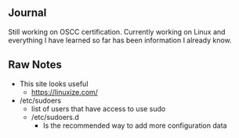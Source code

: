 ## Journal
Still working on OSCC certification. Currently working on Linux and everything I have learned so far has been information I already know. 

## Raw Notes
- This site looks useful
	- https://linuxize.com/
- /etc/sudoers 
	- list of users that have access to use sudo
	- /etc/sudoers.d 
		- Is the recommended way to add more configuration data